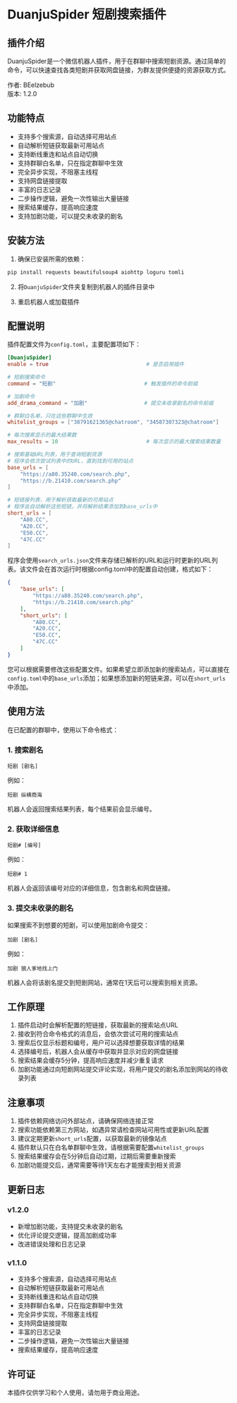# DuanjuSpider 短剧搜索插件

## 插件介绍

DuanjuSpider是一个微信机器人插件，用于在群聊中搜索短剧资源。通过简单的命令，可以快速查找各类短剧并获取网盘链接，为群友提供便捷的资源获取方式。

作者: BEelzebub  
版本: 1.2.0

## 功能特点

- 支持多个搜索源，自动选择可用站点
- 自动解析短链获取最新可用站点
- 支持断线重连和站点自动切换
- 支持群聊白名单，只在指定群聊中生效
- 完全异步实现，不阻塞主线程
- 支持网盘链接提取
- 丰富的日志记录
- 二步操作逻辑，避免一次性输出大量链接
- 搜索结果缓存，提高响应速度
- 支持加剧功能，可以提交未收录的剧名

## 安装方法

1. 确保已安装所需的依赖：
```bash
pip install requests beautifulsoup4 aiohttp loguru tomli
```

2. 将`DuanjuSpider`文件夹复制到机器人的插件目录中

3. 重启机器人或加载插件

## 配置说明

插件配置文件为`config.toml`，主要配置项如下：

```toml
[DuanjuSpider]
enable = true                               # 是否启用插件

# 短剧搜索命令
command = "短剧"                            # 触发插件的命令前缀

# 加剧命令
add_drama_command = "加剧"                  # 提交未收录剧名的命令前缀

# 群聊白名单，只在这些群聊中生效
whitelist_groups = ["38791621365@chatroom", "34587307323@chatroom"]

# 每次搜索显示的最大结果数
max_results = 10                            # 每次显示的最大搜索结果数量

# 搜索基础URL列表，用于查询短剧资源
# 程序会依次尝试列表中的URL，直到找到可用的站点
base_urls = [
    "https://a80.35240.com/search.php",
    "https://b.21410.com/search.php"
]

# 短链接列表，用于解析获取最新的可用站点
# 程序会自动解析这些短链，并将解析结果添加到base_urls中
short_urls = [
    "A80.CC",
    "A20.CC",
    "E50.CC",
    "47C.CC"
]
```

程序会使用`search_urls.json`文件来存储已解析的URL和运行时更新的URL列表。该文件会在首次运行时根据config.toml中的配置自动创建，格式如下：

```json
{
    "base_urls": [
        "https://a80.35240.com/search.php",
        "https://b.21410.com/search.php"
    ],
    "short_urls": [
        "A80.CC",
        "A20.CC",
        "E50.CC",
        "47C.CC"
    ]
}
```

您可以根据需要修改这些配置文件。如果希望立即添加新的搜索站点，可以直接在`config.toml`中的`base_urls`添加；如果想添加新的短链来源，可以在`short_urls`中添加。

## 使用方法

在已配置的群聊中，使用以下命令格式：

### 1. 搜索剧名

```
短剧 [剧名]
```

例如：
```
短剧 纵横商海
```

机器人会返回搜索结果列表，每个结果前会显示编号。

### 2. 获取详细信息

```
短剧# [编号]
```

例如：
```
短剧# 1
```

机器人会返回该编号对应的详细信息，包含剧名和网盘链接。

### 3. 提交未收录的剧名

如果搜索不到想要的短剧，可以使用加剧命令提交：

```
加剧 [剧名]
```

例如：
```
加剧 狼人爹地找上门
```

机器人会将该剧名提交到短剧网站，通常在1天后可以搜索到相关资源。

## 工作原理

1. 插件启动时会解析配置的短链接，获取最新的搜索站点URL
2. 接收到符合命令格式的消息后，会依次尝试可用的搜索站点
3. 搜索后仅显示标题和编号，用户可以选择想要获取详情的结果
4. 选择编号后，机器人会从缓存中获取并显示对应的网盘链接
5. 搜索结果会缓存5分钟，提高响应速度并减少重复请求
6. 加剧功能通过向短剧网站提交评论实现，将用户提交的剧名添加到网站的待收录列表

## 注意事项

1. 插件依赖网络访问外部站点，请确保网络连接正常
2. 搜索功能依赖第三方网站，如遇异常请检查网站可用性或更新URL配置
3. 建议定期更新`short_urls`配置，以获取最新的镜像站点
4. 插件默认只在白名单群聊中生效，请根据需要配置`whitelist_groups`
5. 搜索结果缓存会在5分钟后自动过期，过期后需要重新搜索
6. 加剧功能提交后，通常需要等待1天左右才能搜索到相关资源

## 更新日志

### v1.2.0
- 新增加剧功能，支持提交未收录的剧名
- 优化评论提交逻辑，提高加剧成功率
- 改进错误处理和日志记录

### v1.1.0
- 支持多个搜索源，自动选择可用站点
- 自动解析短链获取最新可用站点
- 支持断线重连和站点自动切换
- 支持群聊白名单，只在指定群聊中生效
- 完全异步实现，不阻塞主线程
- 支持网盘链接提取
- 丰富的日志记录
- 二步操作逻辑，避免一次性输出大量链接
- 搜索结果缓存，提高响应速度

## 许可证

本插件仅供学习和个人使用，请勿用于商业用途。 
